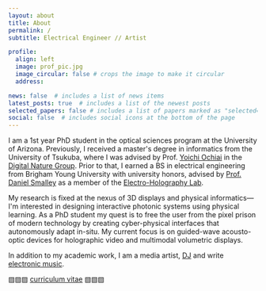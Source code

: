 ```yaml
---
layout: about
title: About
permalink: /
subtitle: Electrical Engineer // Artist

profile:
  align: left
  image: prof_pic.jpg
  image_circular: false # crops the image to make it circular
  address: 

news: false  # includes a list of news items
latest_posts: true  # includes a list of the newest posts
selected_papers: false # includes a list of papers marked as "selected={true}"
social: false  # includes social icons at the bottom of the page
---
```


I am a 1st year PhD student in the optical sciences program at the University of Arizona. Previously, I received a master's degree in informatics from the University of Tsukuba, where I was advised by Prof. [Yoichi Ochiai](https://yoichiochiai.com/) in the [Digital Nature Group](https://digitalnature.slis.tsukuba.ac.jp/). Prior to that, I earned a BS in electrical engineering from Brigham Young University with university honors, advised by [Prof. Daniel Smalley](https://scholar.google.co.jp/citations?user=qN41RegAAAAJ&hl=ja&oi=ao) as a member of the [Electro-Holography Lab](https://www.smalleyholography.org/).

My research is fixed at the nexus of 3D displays and physical informatics—I'm interested in designing interactive photonic systems using physical learning. As a PhD student my quest is to free the user from the pixel prison of modern technology by creating cyber-physical interfaces that autonomously adapt in-situ. My current focus is on guided-wave acousto-optic devices for holographic video and multimodal volumetric displays.

In addition to my academic work, I am a media artist, [DJ](https://soundcloud.com/keybluemusic) and write [electronic music](https://keyblue.bandcamp.com).


▨▨▨ [curriculum vitae](https://KeatonBlue.github.io/assets/pdf/Shurilla_CV.pdf) ▧▧▧